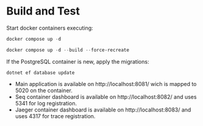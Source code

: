 # Build and Test
Start docker containers executing:
```powershell
docker compose up -d
```
```powershell
docker compose up -d --build --force-recreate
```

If the PostgreSQL container is new, apply the migrations:
```
dotnet ef database update
```

- Main application is available on http://localhost:8081/ wich is mapped to 5020 on the container.
- Seq container dashboard is available on http://localhost:8082/ and uses 5341 for log registration.
- Jaeger container dashboard is available on http://localhost:8083/ and uses 4317 for trace registration.
